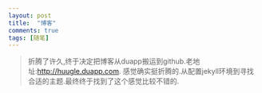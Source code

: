 ```yaml
---
layout: post
title:  "博客"
comments: true
tags: [随笔]
---
```



> 折腾了许久,终于决定把博客从duapp搬运到github.老地址:<http://huugle.duapp.com>.
> 感觉确实挺折腾的.从配置jekyll环境到寻找合适的主题.最终终于找到了这个感觉比较不错的.

